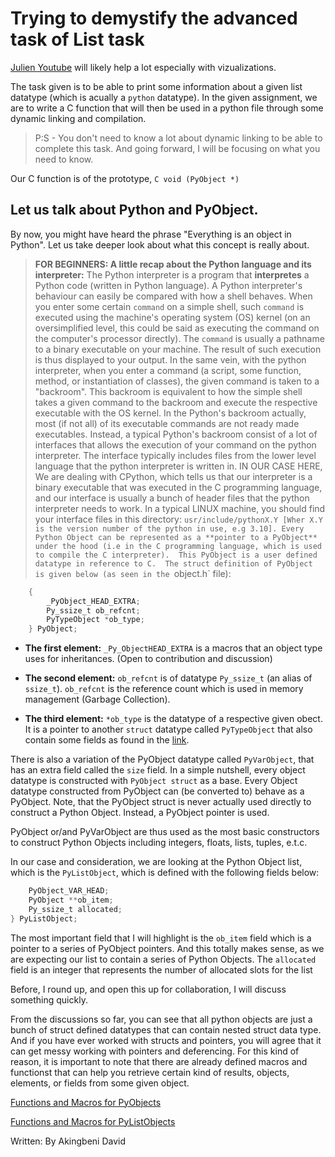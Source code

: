 # Trying to demystify the advanced task of List task

[Julien Youtube](https://www.youtube.com/watch?v=4JihuTAOaMI) will likely help a lot especially with vizualizations.

The task given is to be able to print some information about a given list datatype (which is acually a `python` datatype). In the given assignment, we are to write a C function that will then be used in a python file through some dynamic linking and compilation.
> P:S - You don't need to know a lot about dynamic linking to be able to complete this task. And going forward, I will be focusing on what you need to know.

Our C function is of the prototype, 
    ``` C
    void (PyObject *)
	```

## Let us talk about Python and PyObject.
By now, you might have heard the phrase "Everything is an object in Python".
Let us take deeper look about what this concept is really about. 

> **FOR BEGINNERS: A little recap about the Python language and its interpreter:**
	The Python interpreter is a program that **interpretes** a 
	Python code (written in Python language).
	A Python interpreter's behaviour can easily be compared 
	with how a shell behaves.
	When you enter some certain `command` on a simple shell, such `command` 
	is executed using the machine's
	operating system (OS) kernel (on an oversimplified level, this could be said
	as executing the command on the
	computer's processor directly). 
	The `command` is usually a pathname to a binary executable on your machine. 
	The result of such execution is thus displayed to your output.
	In the same vein, with the python interpreter, 
	when you enter a command (a script, some function,
	method, or instantiation of classes), the given command is taken to a "backroom". 
	This backroom is equivalent to how the simple shell takes a given command to the
	backroom and execute the respective executable with the OS kernel.
	In the Python's backroom actually, most (if not all) of its 
	executable commands are not ready made executables.
	Instead, a typical Python's backroom consist of a lot of interfaces 
	that allows the execution of your command 
	on the python interpreter. The interface typically includes files from 
	the lower level language that the 
	python interpreter is written in.
	IN OUR CASE HERE, We are dealing with CPython, 
	which tells us that our interpreter is
	a binary executable that was executed in the 
	C programming language, and our interface is usually a bunch of header 
	files that the python interpreter needs to work.
	In a typical LINUX  machine, you should find your interface files in this directory: 
	`usr/include/pythonX.Y [Wher X.Y is the version number of the python in use, e.g 3.10].
Every Python Object can be represented as a **pointer to a PyObject** 
under the hood (i.e in the C programming language, which is used to compile the C interpreter). 
This PyObject is a user defined datatype in reference to C. 
The struct definition of PyObject is given below (as seen in the `object.h` file):
		


```C typedef struct _object 
	{
		_PyObject_HEAD_EXTRA; 
		Py_ssize_t ob_refcnt;
		PyTypeObject *ob_type;
	} PyObject;
```


- **The first element:** `_Py_ObjectHEAD_EXTRA` is a macros that an 
object type uses for inheritances. (Open to contribution and discussion)

- **The second element:** `ob_refcnt` is of datatype `Py_ssize_t` (an alias of `ssize_t`).
`ob_refcnt` is the reference count which is used in memory management (Garbage Collection).

- **The third element:** `*ob_type` is the datatype of a respective given obect. 
It is a pointer to another `struct` datatype called `PyTypeObject` that also contain some fields 
as found in the [link](https://docs.python.org/3/c-api/typeobj.html).

There is also a variation of the PyObject datatype called `PyVarObject`, 
that has an extra field called the `size` field. 
In a simple nutshell, every object datatype is constructed 
with `PyObject struct` as a base. 
Every Object datatype constructed from PyObject 
can (be converted to) behave as a PyObject.
Note, that the PyObject struct is never actually used directly 
to construct a Python Object. Instead, a PyObject pointer is used.

PyObject or/and PyVarObject are thus used as the most basic 
constructors to construct
Python Objects including integers, floats, lists, tuples, e.t.c.

In our case and consideration, we are looking at the Python Object list, 
which is the `PyListObject`, which is defined with the following fields below:


```C typedef struct {
	PyObject_VAR_HEAD;
	PyObject **ob_item;
	Py_ssize_t allocated;
} PyListObject;
```

The most important field that I will highlight is the `ob_item` field which is a pointer to a series of PyObject pointers. 
And this totally makes sense, as we are expecting our list to contain a series of Python Objects. 
The `allocated` field is an integer that represents the number of allocated slots for the list 

Before, I round up, and open this up for collaboration, I will discuss something quickly.

From the discussions so far, you can see that all python objects are just a bunch of struct defined datatypes 
that can contain nested struct data type. And if you have ever worked with structs and pointers,
you will agree that it can get messy working with pointers and deferencing. For this kind of reason, 
it is important to note that there are already defined macros and functionst that can help you retrieve certain kind of results, 
objects, elements, or fields from some given object.

[Functions and Macros for PyObjects](https://docs.python.org/3.4/c-api/structures.html)

[Functions and Macros for PyListObjects](https://docs.python.org/3.4/c-api/list.html)

Written: By Akingbeni David


